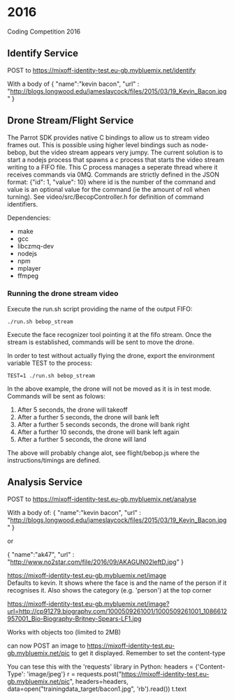 # 2016
Coding Competition 2016


## Identify Service
POST to https://mixoff-identity-test.eu-gb.mybluemix.net/identify

With a body of
{
	"name":"kevin bacon",
	"url" : "http://blogs.longwood.edu/jameslaycock/files/2015/03/19_Kevin_Bacon.jpg"
}

## Drone Stream/Flight Service
The Parrot SDK provides native C bindings to allow us to stream video frames out. This is possible using higher level bindings such as node-bebop, but the video stream appears very jumpy. The current solution is to start a nodejs process that spawns a c process that starts the video stream writing to a FIFO file. This C process manages a seperate thread where it receives commands via 0MQ. Commands are strictly defined in the JSON format: {"id": 1, "value": 10} where id is the number of the command and value is an optional value for the command (ie the amount of roll when turning). See video/src/BecopController.h for definition of command identifiers.

Dependencies:

* make
*  gcc
* libczmq-dev
* nodejs
* npm
* mplayer
* ffmpeg

### Running the drone stream video
Execute the run.sh script providing the name of the output FIFO:

    ./run.sh bebop_stream

Execute the face recognizer tool pointing it at the fifo stream. Once the stream is established, commands will be sent to move the drone. 

In order to test without actually flying the drone, export the environment variable TEST to the process:

    TEST=1 ./run.sh bebop_stream

In the above example, the drone will not be moved as it is in test mode. Commands will be sent as folows:

1. After 5 seconds, the drone will takeoff
2. After a further 5 seconds, the drone will bank left
3. After a further 5 seconds seconds, the drone will bank right
4. After a further 10 seconds, the drone will bank left again
5. After a further 5 seconds, the drone will land

The above will probably change alot, see flight/bebop.js where the instructions/timings are defined.

## Analysis Service
POST to https://mixoff-identity-test.eu-gb.mybluemix.net/analyse

With a body of:
{
	"name":"kevin bacon",
	"url" : "http://blogs.longwood.edu/jameslaycock/files/2015/03/19_Kevin_Bacon.jpg"
}

or

{
	"name":"ak47",
	"url" : "http://www.no2star.com/file/2016/09/AKAGUN02leftD.jpg"
}

https://mixoff-identity-test.eu-gb.mybluemix.net/image  
Defaults to kevin. It shows where the face is and the name of the person if it recognises it. Also shows the category (e.g. 'person') at the top corner

https://mixoff-identity-test.eu-gb.mybluemix.net/image?url=http://cp91279.biography.com/1000509261001/1000509261001_1086612957001_Bio-Biography-Britney-Spears-LF1.jpg

Works with objects too (limited to 2MB)

can now POST an image to https://mixoff-identity-test.eu-gb.mybluemix.net/pic to get it displayed. Remember to set the content-type

You can tese this with the 'requests' library in Python:
    headers = {'Content-Type': 'image/jpeg'}
    r = requests.post("https://mixoff-identity-test.eu-gb.mybluemix.net/pic", headers=headers, data=open("trainingdata_target/bacon1.jpg", 'rb').read())
    t.text

